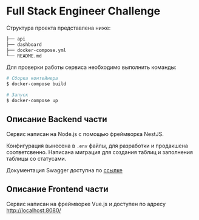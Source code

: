 # Full Stack Engineer Challenge



Структура проекта представлена ниже:

```bash
├── api
├── dashboard
├── docker-compose.yml
└── README.md
```

Для проверки работы сервиса необходимо выполнить команды:
```bash
# Сборка контейнера
$ docker-compose build

# Запуск
$ docker-compose up
```

## Описание Backend части

Сервис написан на Node.js с помощью фреймворка NestJS.

Конфигурация вынесена в  `.env` файлы, для разработки и продакшена соответсвенно.
Написана миграция для создания таблиц и заполнения таблицы со статусами.

Документация Swagger доступна по [ссылке](http://localhost:5000/api/docs/ "ссылке")


## Описание Frontend части

Сервис написан на фреймворке Vue.js и доступен по адресу [http://localhost:8080/](http://localhost:8080/ "http://localhost:8080/")
